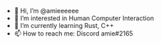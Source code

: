 - 👋 Hi, I’m @amieeeeee
- 👀 I’m interested in Human Computer Interaction
- 🌱 I’m currently learning Rust, C++
- 📫 How to reach me: Discord amie#2165
